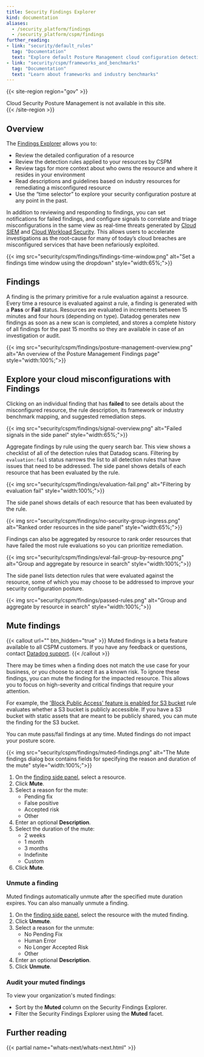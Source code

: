 ```yaml
---
title: Security Findings Explorer
kind: documentation
aliases:
  - /security_platform/findings
  - /security_platform/cspm/findings
further_reading:
- link: "security/default_rules"
  tag: "Documentation"
  text: "Explore default Posture Management cloud configuration detection rules"
- link: "security/cspm/frameworks_and_benchmarks"
  tag: "Documentation"
  text: "Learn about frameworks and industry benchmarks"
---
```


{{< site-region region="gov" >}}
<div class="alert alert-warning">
Cloud Security Posture Management is not available in this site.
</div>
{{< /site-region >}}

## Overview

The [Findings Explorer][1] allows you to:

- Review the detailed configuration of a resource
- Review the detection rules applied to your resources by CSPM
- Review tags for more context about who owns the resource and where it resides in your environment
- Read descriptions and guidelines based on industry resources for remediating a misconfigured resource
- Use the “time selector” to explore your security configuration posture at any point in the past.

In addition to reviewing and responding to findings, you can set notifications for failed findings, and configure signals to correlate and triage misconfigurations in the same view as real-time threats generated by [Cloud SIEM][2] and [Cloud Workload Security][3]. This allows users to accelerate investigations as the root-cause for many of today’s cloud breaches are misconfigured services that have been nefariously exploited.

{{< img src="security/cspm/findings/findings-time-window.png" alt="Set a findings time window using the dropdown" style="width:65%;">}}

## Findings

A finding is the primary primitive for a rule evaluation against a resource. Every time a resource is evaluated against a rule, a finding is generated with a **Pass** or **Fail** status. Resources are evaluated in increments between 15 minutes and four hours (depending on type). Datadog generates new findings as soon as a new scan is completed, and stores a complete history of all findings for the past 15 months so they are available in case of an investigation or audit.

{{< img src="security/cspm/findings/posture-management-overview.png" alt="An overview of the Posture Management Findings page" style="width:100%;">}}

## Explore your cloud misconfigurations with Findings

Clicking on an individual finding that has **failed** to see details about the misconfigured resource, the rule description, its framework or industry benchmark mapping, and suggested remediation steps.

{{< img src="security/cspm/findings/signal-overview.png" alt="Failed signals in the side panel" style="width:65%;">}}

Aggregate findings by rule using the query search bar. This view shows a checklist of all of the detection rules that Datadog scans. Filtering by `evaluation:fail` status narrows the list to all detection rules that have issues that need to be addressed. The side panel shows details of each resource that has been evaluated by the rule.

{{< img src="security/cspm/findings/evaluation-fail.png" alt="Filtering by evaluation fail" style="width:100%;">}}

The side panel shows details of each resource that has been evaluated by the rule.

{{< img src="security/cspm/findings/no-security-group-ingress.png" alt="Ranked order resources in the side panel" style="width:65%;">}}

Findings can also be aggregated by resource to rank order resources that have failed the most rule evaluations so you can prioritize remediation.

{{< img src="security/cspm/findings/eval-fail-group-by-resource.png" alt="Group and aggregate by resource in search" style="width:100%;">}}

The side panel lists detection rules that were evaluated against the resource, some of which you may choose to be addressed to improve your security configuration posture.

{{< img src="security/cspm/findings/passed-rules.png" alt="Group and aggregate by resource in search" style="width:100%;">}}

## Mute findings

{{< callout url="" btn_hidden="true" >}}
  Muted findings is a beta feature available to all CSPM customers. If you have any feedback or questions, contact <a href="/help">Datadog support</a>.
{{< /callout >}} 

There may be times when a finding does not match the use case for your business, or you choose to accept it as a known risk. To ignore these findings, you can mute the finding for the impacted resource. This allows you to focus on high-severity and critical findings that require your attention.

For example, the ['Block Public Access' feature is enabled for S3 bucket][4] rule evaluates whether a S3 bucket is publicly accessible. If you have a S3 bucket with static assets that are meant to be publicly shared, you can mute the finding for the S3 bucket.

You can mute pass/fail findings at any time. Muted findings do not impact your posture score.

{{< img src="security/cspm/findings/muted-findings.png" alt="The Mute findings dialog box contains fields for specifying the reason and duration of the mute" style="width:100%;">}}

1. On the [finding side panel](#explore-your-cloud-misconfigurations-with-findings), select a resource.
2. Click **Mute**.
3. Select a reason for the mute:
    - Pending fix
    - False positive
    - Accepted risk
    - Other
4. Enter an optional **Description**.
5. Select the duration of the mute:
    - 2 weeks
    - 1 month
    - 3 months
    - Indefinite
    - Custom
6. Click **Mute**.

### Unmute a finding

Muted findings automatically unmute after the specified mute duration expires. You can also manually unmute a finding.

1. On the [finding side panel](#explore-your-cloud-misconfigurations-with-findings), select the resource with the muted finding.
2. Click **Unmute**.
3. Select a reason for the unmute:
    - No Pending Fix
    - Human Error
    - No Longer Accepted Risk
    - Other
4. Enter an optional **Description**.
5. Click **Unmute**.

### Audit your muted findings

To view your organization's muted findings:

- Sort by the **Muted** column on the Security Findings Explorer.
- Filter the Security Findings Explorer using the **Muted** facet.

## Further reading

{{< partial name="whats-next/whats-next.html" >}}

[1]: https://app.datadoghq.com/security/compliance?time=now
[2]: /security/cloud_siem/
[3]: /security/cloud_workload_security/
[4]: /security/default_rules/cis-aws-1.3.0-1.20/